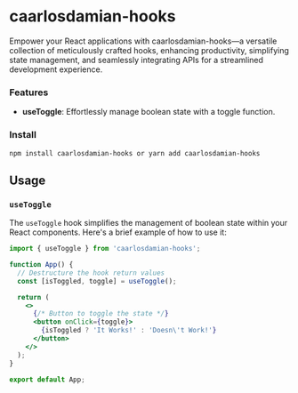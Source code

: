 # caarlosdamian-hooks

Empower your React applications with caarlosdamian-hooks—a versatile collection of meticulously crafted hooks, enhancing productivity, simplifying state management, and seamlessly integrating APIs for a streamlined development experience.


### Features

-  **useToggle**: Effortlessly manage boolean state with a toggle function.

### Install

    npm install caarlosdamian-hooks or yarn add caarlosdamian-hooks

## Usage

### `useToggle`

The `useToggle` hook simplifies the management of boolean state within your React components. Here's a brief example of how to use it:

```jsx
import { useToggle } from 'caarlosdamian-hooks';

function App() {
  // Destructure the hook return values
  const [isToggled, toggle] = useToggle();

  return (
    <>
      {/* Button to toggle the state */}
      <button onClick={toggle}>
        {isToggled ? 'It Works!' : 'Doesn\'t Work!'}
      </button>
    </>
  );
}

export default App;
